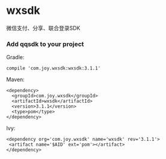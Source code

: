 # wxsdk
微信支付、分享、联合登录SDK

### Add qqsdk to your project

Gradle:

```
compile 'com.joy.wxsdk:wxsdk:3.1.1'
```

Maven:

```
<dependency>
  <groupId>com.joy.wxsdk</groupId>
  <artifactId>wxsdk</artifactId>
  <version>3.1.1</version>
  <type>pom</type>
</dependency>
```

 Ivy:

 ```
<dependency org='com.joy.wxsdk' name='wxsdk' rev='3.1.1'>
  <artifact name='$AID' ext='pom'></artifact>
</dependency>
 ```
